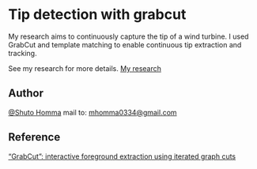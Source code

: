 # Tip detection with grabcut

My research aims to continuously capture the tip of a wind turbine. I used GrabCut and template matching to enable continuous tip extraction and tracking.

See my research for more details. [My research](https://github.com/s1270144/aizu_research/blob/main/s1270144.pdf)

## Author

[@Shuto Homma](https://www.facebook.com/profile.php?id=100090890865720&sk=videos)
mail to: mhomma0334@gmail.com

## Reference

[“GrabCut”: interactive foreground extraction using iterated graph cuts](https://dl.acm.org/doi/10.1145/1186562.1015720)
